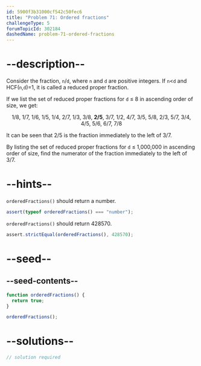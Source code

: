 ```yaml
---
id: 5900f3b31000cf542c50fec6
title: "Problem 71: Ordered fractions"
challengeType: 5
forumTopicId: 302184
dashedName: problem-71-ordered-fractions
---
```


# --description--

Consider the fraction, `n`/`d`, where `n` and `d` are positive integers. If `n`&lt;`d` and HCF(`n`,`d`)=1, it is called a reduced proper fraction.

If we list the set of reduced proper fractions for `d` ≤ 8 in ascending order of size, we get:

<div style='text-align: center;'>1/8, 1/7, 1/6, 1/5, 1/4, 2/7, 1/3, 3/8, <strong>2/5</strong>, 3/7, 1/2, 4/7, 3/5, 5/8, 2/3, 5/7, 3/4, 4/5, 5/6, 6/7, 7/8</div>

It can be seen that 2/5 is the fraction immediately to the left of 3/7.

By listing the set of reduced proper fractions for `d` ≤ 1,000,000 in ascending order of size, find the numerator of the fraction immediately to the left of 3/7.

# --hints--

`orderedFractions()` should return a number.

```js
assert(typeof orderedFractions() === "number");
```

`orderedFractions()` should return 428570.

```js
assert.strictEqual(orderedFractions(), 428570);
```

# --seed--

## --seed-contents--

```js
function orderedFractions() {
  return true;
}

orderedFractions();
```

# --solutions--

```js
// solution required
```
